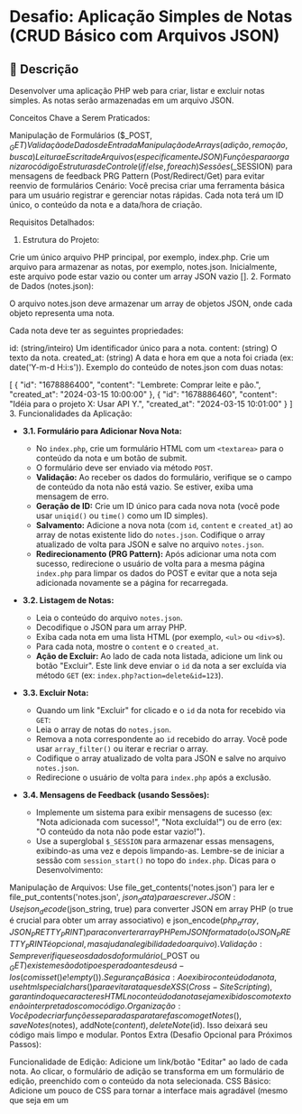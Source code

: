# Desafio: Aplicação Simples de Notas (CRUD Básico com Arquivos JSON)


## 📝 Descrição
Desenvolver uma aplicação PHP web para criar, listar e excluir notas simples. As notas serão armazenadas em um arquivo JSON.

Conceitos Chave a Serem Praticados:

Manipulação de Formulários ($_POST, $_GET)
Validação de Dados de Entrada
Manipulação de Arrays (adição, remoção, busca)
Leitura e Escrita de Arquivos (especificamente JSON)
Funções para organizar o código
Estruturas de Controle (if/else, foreach)
Sessões ($_SESSION) para mensagens de feedback
PRG Pattern (Post/Redirect/Get) para evitar reenvio de formulários
Cenário: Você precisa criar uma ferramenta básica para um usuário registrar e gerenciar notas rápidas. Cada nota terá um ID único, o conteúdo da nota e a data/hora de criação.

Requisitos Detalhados:

1. Estrutura do Projeto:

Crie um único arquivo PHP principal, por exemplo, index.php.
Crie um arquivo para armazenar as notas, por exemplo, notes.json. Inicialmente, este arquivo pode estar vazio ou conter um array JSON vazio [].
2. Formato de Dados (notes.json):

O arquivo notes.json deve armazenar um array de objetos JSON, onde cada objeto representa uma nota.

Cada nota deve ter as seguintes propriedades:

id: (string/inteiro) Um identificador único para a nota.
content: (string) O texto da nota.
created_at: (string) A data e hora em que a nota foi criada (ex: date('Y-m-d H:i:s')).
Exemplo do conteúdo de notes.json com duas notas:

[
    {
        "id": "1678886400",
        "content": "Lembrete: Comprar leite e pão.",
        "created_at": "2024-03-15 10:00:00"
    },
    {
        "id": "1678886460",
        "content": "Idéia para o projeto X: Usar API Y.",
        "created_at": "2024-03-15 10:01:00"
    }
]
3. Funcionalidades da Aplicação:

*   **3.1. Formulário para Adicionar Nova Nota:**
    *   No `index.php`, crie um formulário HTML com um `<textarea>` para o conteúdo da nota e um botão de submit.
    *   O formulário deve ser enviado via método `POST`.
    *   **Validação:** Ao receber os dados do formulário, verifique se o campo de conteúdo da nota não está vazio. Se estiver, exiba uma mensagem de erro.
    *   **Geração de ID:** Crie um ID único para cada nova nota (você pode usar `uniqid()` ou `time()` como um ID simples).
    *   **Salvamento:** Adicione a nova nota (com `id`, `content` e `created_at`) ao array de notas existente lido do `notes.json`. Codifique o array atualizado de volta para JSON e salve no arquivo `notes.json`.
    *   **Redirecionamento (PRG Pattern):** Após adicionar uma nota com sucesso, redirecione o usuário de volta para a mesma página `index.php` para limpar os dados do POST e evitar que a nota seja adicionada novamente se a página for recarregada.

*   **3.2. Listagem de Notas:**
    *   Leia o conteúdo do arquivo `notes.json`.
    *   Decodifique o JSON para um array PHP.
    *   Exiba cada nota em uma lista HTML (por exemplo, `<ul>` ou `<div>`s).
    *   Para cada nota, mostre o `content` e o `created_at`.
    *   **Ação de Excluir:** Ao lado de cada nota listada, adicione um link ou botão "Excluir". Este link deve enviar o `id` da nota a ser excluída via método `GET` (ex: `index.php?action=delete&id=123`).

*   **3.3. Excluir Nota:**
    *   Quando um link "Excluir" for clicado e o `id` da nota for recebido via `GET`:
    *   Leia o array de notas do `notes.json`.
    *   Remova a nota correspondente ao `id` recebido do array. Você pode usar `array_filter()` ou iterar e recriar o array.
    *   Codifique o array atualizado de volta para JSON e salve no arquivo `notes.json`.
    *   Redirecione o usuário de volta para `index.php` após a exclusão.

*   **3.4. Mensagens de Feedback (usando Sessões):**
    *   Implemente um sistema para exibir mensagens de sucesso (ex: "Nota adicionada com sucesso!", "Nota excluída!") ou de erro (ex: "O conteúdo da nota não pode estar vazio!").
    *   Use a superglobal `$_SESSION` para armazenar essas mensagens, exibindo-as uma vez e depois limpando-as. Lembre-se de iniciar a sessão com `session_start()` no topo do `index.php`.
Dicas para o Desenvolvimento:

Manipulação de Arquivos: Use file_get_contents('notes.json') para ler e file_put_contents('notes.json', $json_data) para escrever.
JSON: Use json_decode($json_string, true) para converter JSON em array PHP (o true é crucial para obter um array associativo) e json_encode($php_array, JSON_PRETTY_PRINT) para converter array PHP em JSON formatado (o JSON_PRETTY_PRINT é opcional, mas ajuda na legibilidade do arquivo).
Validação: Sempre verifique se os dados do formulário ($_POST ou $_GET) existem e são do tipo esperado antes de usá-los (com isset() e !empty()).
Segurança Básica: Ao exibir o conteúdo da nota, use htmlspecialchars() para evitar ataques de XSS (Cross-Site Scripting), garantindo que caracteres HTML no conteúdo da nota sejam exibidos como texto e não interpretados como código.
Organização: Você pode criar funções separadas para tarefas como getNotes(), saveNotes($notes), addNote($content), deleteNote($id). Isso deixará seu código mais limpo e modular.
Pontos Extra (Desafio Opcional para Próximos Passos):

Funcionalidade de Edição: Adicione um link/botão "Editar" ao lado de cada nota. Ao clicar, o formulário de adição se transforma em um formulário de edição, preenchido com o conteúdo da nota selecionada.
CSS Básico: Adicione um pouco de CSS para tornar a interface mais agradável (mesmo que seja em um <style> no próprio index.php ou em um arquivo .css separado).
Confirmação de Exclusão: Adicione uma confirmação via JavaScript antes de excluir uma nota.

## 🚀 Tecnologias utilizadas
- **PHP**
- **JSON**
- **HTML**
- **CSS**
